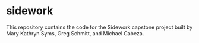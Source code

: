 # sidework
This repository contains the code for the Sidework capstone project built by Mary Kathryn Syms, Greg Schmitt, and Michael Cabeza.
